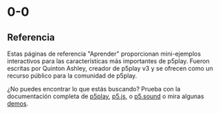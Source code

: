 # 0-0

## Referencia

Estas páginas de referencia "Aprender" proporcionan mini-ejemplos interactivos para las características más importantes de p5play. Fueron escritas por Quinton Ashley, creador de p5play v3 y se ofrecen como un recurso público para la comunidad de p5play.

¿No puedes encontrar lo que estás buscando? Prueba con la documentación completa de [p5play](/docs/classes/Sprite.html), [p5.js](https://p5js.org/reference/), o [p5.sound](https://p5js.org/reference/#/libraries/p5.sound) o mira algunas [demos](https://openprocessing.org/user/350295?o=35&view=sketches).
